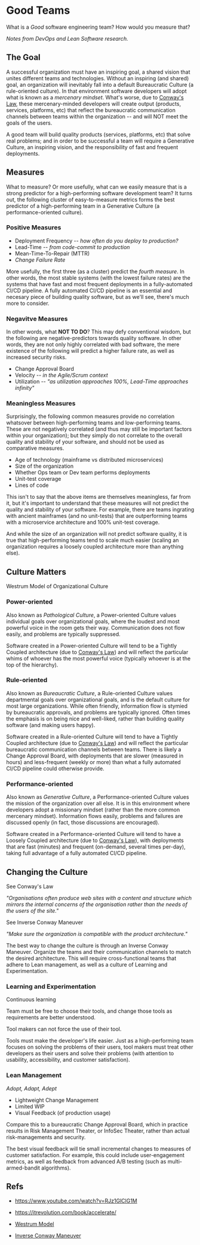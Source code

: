 # Good Teams

What is a *Good* software engineering team? How would you measure that? 

*Notes from DevOps and Lean Software research.*

## The Goal

A successful organization must have an inspiring goal, a shared vision that unites different teams and technologies. Without an inspiring (and shared) goal, an organization will inevitably fall into a default Bureaucratic Culture (a rule-oriented culture). In that environment software developers will adopt what is known as a *mercenary mindset*. What's worse, due to [Conway's Law](https://en.wikipedia.org/wiki/Conway%27s_law), these mercenary-minded developers will create output (products, services, platforms, etc) that reflect the bureaucratic communication channels between teams within the organization -- and will NOT meet the goals of the users.

A good team will build quality products (services, platforms, etc) that solve real problems; and in order to be successful a team will require a Generative Culture, an inspiring vision, and the responsibility of fast and frequent deployments.


## Measures

What to measure? Or more usefully, what can we easily measure that is a strong predictor for a high-performing software development team? It turns out, the following cluster of easy-to-measure metrics forms the best predictor of a high-performing team in a Generative Culture (a performance-oriented culture).

### Positive Measures

+ Deployment Frequency -- *how often do you deploy to production?*
+ Lead-Time -- *from code-commit to production*
+ Mean-Time-To-Repair (MTTR)
+ *Change Failure Rate*

More usefully, the first three (as a cluster) predict the *fourth measure*. In other words, the most stable systems (with the lowest failure rates) are the systems that have fast and most frequent deployments in a fully-automated CI/CD pipeline. A fully automated CI/CD pipeline is an essential and necesary piece of building quality software, but as we'll see, there's much more to consider.

### Negavitve Measures

In other words, what **NOT TO DO**? This may defy conventional wisdom, but the following are negative-predictors towards quality software. In other words, they are not only highly correlated with bad software, the mere existence of the following will predict a higher failure rate, as well as increased security risks.

+ Change Approval Board
+ Velocity -- *in the Agile/Scrum context*
+ Utilization -- *"as utilization approaches 100%, Lead-Time approaches infinity"*


### Meaningless Measures

Surprisingly, the following common measures provide no correlation whatsover between high-performing teams and low-performing teams. These are not negatively correlated (and thus may still be important factors within your organization); but they simply do not correlate to the overall quality and stability of your software, and should not be used as comparative measures.

+ Age of technology (mainframe vs distributed microservices)
+ Size of the organization
+ Whether Ops team or Dev team performs deployments
+ Unit-test coverage
+ Lines of code

This isn't to say that the above items are themselves meaningless, far from it, but it's important to understand that these measures will not predict the quality and stability of your software. For example, there are teams ingrating with ancient mainframes (and no unit-tests) that are outperforming teams with a microservice architecture and 100% unit-test coverage.

And while the size of an organization will not predict software quality, it is true that high-performing teams tend to scale much easier (scaling an organization requires a loosely coupled architecture more than anything else).


## Culture Matters

Westrum Model of Organizational Culture

### Power-oriented

Also known as *Pathological Culture*, a Power-oriented Culture values individual goals over organizational goals, where the loudest and most powerful voice in the room gets their way. Communication does not flow easily, and problems are typically suppressed.

Software created in a Power-oriented Culture will tend to be a Tightly Coupled architecture (due to [Conway's Law](https://en.wikipedia.org/wiki/Conway%27s_law)) and will reflect the particular whims of whoever has the most powerful voice (typically whoever is at the top of the hierarchy).


### Rule-oriented

Also known as *Bureaucratic Culture*, a Rule-oriented Culture values departmental goals over organizational goals, and is the default culture for most large organizations. While often friendly, information flow is stymied by bureaucratic approvals, and problems are typically ignored. Often times the emphasis is on being nice and well-liked, rather than building quality software (and making users happy).

Software created in a Rule-oriented Culture will tend to have a Tightly Coupled architecture (due to [Conway's Law](https://en.wikipedia.org/wiki/Conway%27s_law)) and will reflect the particular bureaucratic communication channels between teams. There is likely a Change Approval Board, with deployments that are slower (measured in hours) and less-frequent (weekly or more) than what a fully automated CI/CD pipeline could otherwise provide.


### Performance-oriented

Also known as *Generative Culture*, a Performance-oriented Culture values the mission of the organization over all else. It is in this environment where developers adopt a missionary mindset (rather than the more common mercenary mindset). Information flows easily, problems and failures are discussed openly (in fact, those discussions are encouraged).

Software created in a Performance-oriented Culture will tend to have a Loosely Coupled architecture (due to [Conway's Law](https://en.wikipedia.org/wiki/Conway%27s_law)), with deployments that are fast (minutes) and frequent (on-demand, several times per-day), taking full advantage of a fully automated CI/CD pipeline.


## Changing the Culture

See Conway's Law

*"Organisations often produce web sites with a content and structure which mirrors the internal concerns of the organisation rather than the needs of the users of the site."*

See Inverse Conway Maneuver

*"Make sure the organization is compatible with the product architecture."*

The best way to change the culture is through an Inverse Conway Maneuver. Organize the teams and their communication channels to match the desired architecture. This will require cross-functional teams that adhere to Lean management, as well as a culture of Learning and Experimentation.

### Learning and Experimentation

Continuous learning

Team must be free to choose their tools, and change those tools as requirements are better understood.

Tool makers can not force the use of their tool.

Tools must make the developer's life easier. Just as a high-performing team focuses on solving the problems of their users, tool makers must treat other developers as their users and solve their problems (with attention to usability, accessibility, and customer satisfaction).

### Lean Management

*Adopt, Adapt, Adept*

+ Lightweight Change Management
+ Limited WIP
+ Visual Feedback (of production usage)

Compare this to a bureaucratic Change Approval Board, which in practice results in Risk Management Theater, or InfoSec Theater, rather than actual risk-managements and security.

The best visual feedback will tie small incremental changes to measures of customer satisfaction. For example, this could include user-engagement metrics, as well as feedback from advanced A/B testing (such as multi-armed-bandit algorithms).


## Refs

+ https://www.youtube.com/watch?v=RJz1GlClG1M
+ https://itrevolution.com/book/accelerate/
+ [Westrum Model](https://qualitysafety.bmj.com/content/13/suppl_2/ii22)

+ [Inverse Conway Maneuver](https://www.thoughtworks.com/radar/techniques/inverse-conway-maneuver)
